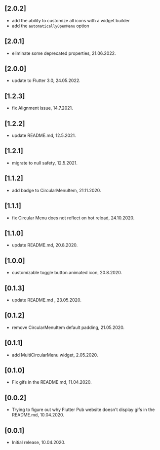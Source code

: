 ## [2.0.2]
- add the ability to customize all icons with a widget builder
- add the `automaticallyOpenMenu` option

## [2.0.1]
- eliminate some deprecated properties, 21.06.2022.
  
## [2.0.0]
- update to Flutter 3.0, 24.05.2022.
  
## [1.2.3]
- fix Alignment issue, 14.7.2021.

## [1.2.2]
- update README.md, 12.5.2021.

## [1.2.1]
- migrate to null safety, 12.5.2021.

## [1.1.2]
- add badge to CircularMenuItem, 21.11.2020.

## [1.1.1]
- fix Circular Menu does not reflect on hot reload, 24.10.2020.

## [1.1.0]
- update README.md, 20.8.2020.

## [1.0.0]
- customizable toggle button animated icon, 20.8.2020.

## [0.1.3]
- update README.md , 23.05.2020.

## [0.1.2]
- remove CircularMenuItem default padding, 21.05.2020.

## [0.1.1]
- add MultiCircularMenu widget, 2.05.2020.

## [0.1.0]
- Fix gifs in the README.md, 11.04.2020.

## [0.0.2]
- Trying to figure out why Flutter Pub website doesn't display gifs in the README.md, 10.04.2020.

## [0.0.1]
- Initial release, 10.04.2020.